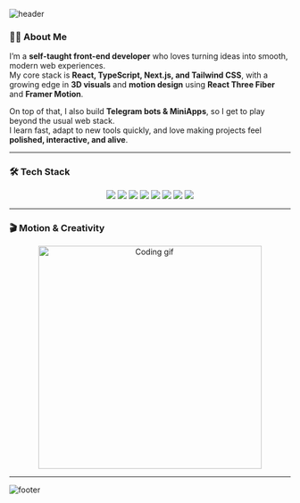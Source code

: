 ![header](https://capsule-render.vercel.app/api?type=waving&color=0:0f0c29,50:302b63,100:24243e&height=160&section=header&text=Hi%20I'm%20Firdavs&fontColor=fff&fontSize=40&animation=fadeIn)

### 👨‍💻 About Me
I’m a **self-taught front-end developer** who loves turning ideas into smooth, modern web experiences.  
My core stack is **React, TypeScript, Next.js, and Tailwind CSS**, with a growing edge in **3D visuals** and **motion design** using **React Three Fiber** and **Framer Motion**.  

On top of that, I also build **Telegram bots & MiniApps**, so I get to play beyond the usual web stack.  
I learn fast, adapt to new tools quickly, and love making projects feel **polished, interactive, and alive**.

---

### 🛠️ Tech Stack
<p align="center">
  <img src="https://skillicons.dev/icons?i=html,css,js,ts,react,nextjs,tailwind" />
  <img src="https://skillicons.dev/icons?i=threejs" /> 
  <img src="https://skillicons.dev/icons?i=nodejs,express,firebase,graphql" />
  <img src="https://skillicons.dev/icons?i=git,github,figma,vscode" />
  <img src="https://img.shields.io/badge/FramerMotion-0055FF?style=for-the-badge&logo=framer&logoColor=white" />
  <img src="https://img.shields.io/badge/React%20Three%20Fiber-000000?style=for-the-badge&logo=three.js&logoColor=white" />
  <img src="https://img.shields.io/badge/Fly.io-8A2BE2?style=for-the-badge&logo=flydotio&logoColor=white" />
  <img src="https://img.shields.io/badge/Clerk-6C47FF?style=for-the-badge&logo=clerk&logoColor=white" />
</p>


---

### 🎬 Motion & Creativity
<p align="center">
  <img src="https://media.giphy.com/media/13HgwGsXF0aiGY/giphy.gif" width="400" alt="Coding gif" />
</p>

---

![footer](https://capsule-render.vercel.app/api?type=waving&color=0:0f0c29,50:302b63,100:24243e&height=100&section=footer)
